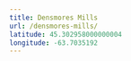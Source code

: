 ```yaml
---
title: Densmores Mills
url: /densmores-mills/
latitude: 45.302958000000004
longitude: -63.7035192
---
```

